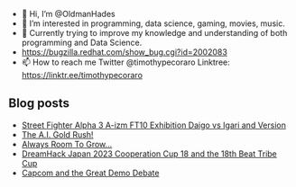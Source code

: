 - 👋 Hi, I’m @OldmanHades
- 👀 I’m interested in programming, data science, gaming, movies, music.
- 🌱 Currently trying to improve my knowledge and understanding of both programming and Data Science.
- https://bugzilla.redhat.com/show_bug.cgi?id=2002083
- 📫 How to reach me Twitter @timothypecoraro
Linktree: https://linktr.ee/timothypecoraro

## Blog posts
<!-- BLOG-POST-LIST:START -->
- [Street Fighter Alpha 3 A-izm FT10 Exhibition Daigo vs Igari and Version](https://medium.com/@timothypecoraro/street-fighter-alpha-3-a-izm-ft10-exhibition-daigo-vs-igari-and-version-a1fc49152022?source=rss-5097f5c9b801------2)
- [The A.I. Gold Rush!](https://medium.com/@timothypecoraro/the-a-i-gold-rush-22ffaf1beef4?source=rss-5097f5c9b801------2)
- [Always Room To Grow…](https://medium.com/@timothypecoraro/always-room-to-grow-4d113ac6103f?source=rss-5097f5c9b801------2)
- [DreamHack Japan 2023 Cooperation Cup 18 and the 18th Beat Tribe Cup](https://medium.com/@timothypecoraro/dreamhack-japan-2023-cooperation-cup-18-and-the-18th-beat-tribe-cup-42d3bde796?source=rss-5097f5c9b801------2)
- [Capcom and the Great Demo Debate](https://medium.com/@timothypecoraro/capcom-and-the-great-demo-debate-cf5bd56798de?source=rss-5097f5c9b801------2)
<!-- BLOG-POST-LIST:END -->
